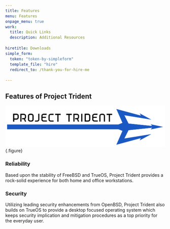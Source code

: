 ```yaml
---
title: Features
menu: Features
onpage_menu: true
work:
  title: Quick Links
  description: Additional Resources
  
hiretitle: Downloads
simple_form:
  token: "token-by-simpleform"
  template_file: "hire"
  redirect_to: /thank-you-for-hire-me

---
```


## Features of Project Trident
![About](trident-banner.png "About") {.figure}
### Reliability
Based upon the stability of FreeBSD and TrueOS, Project Trident provides a rock-solid experience for both home and office workstations.
                    
                    
### Security
Utilizing leading security enhancements from OpenBSD, Project Trident also builds on TrueOS to provide a desktop focused operating system which keeps security implication and mitigation procedures as a top priority for the everyday user.
